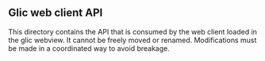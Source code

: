 ## Glic web client API

This directory contains the API that is consumed by the web client loaded in
the glic webview. It cannot be freely moved or renamed. Modifications must be
made in a coordinated way to avoid breakage.
